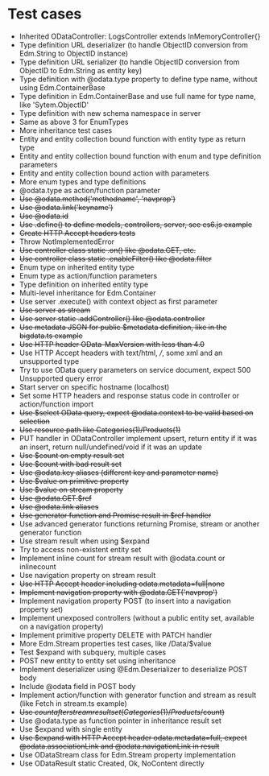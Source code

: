 # Test cases

* Inherited ODataController: LogsController extends InMemoryController{}
* Type definition URL deserializer (to handle ObjectID conversion from Edm.String to ObjectID instance)
* Type definition URL serializer (to handle ObjectID conversion from ObjectID to Edm.String as entity key)
* Type definition with @odata.type property to define type name, without using Edm.ContainerBase
* Type definition in Edm.ContainerBase and use full name for type name, like 'Sytem.ObjectID'
* Type definition with new schema namespace in server
* Same as above 3 for EnumTypes
* More inheritance test cases
* Entity and entity collection bound function with entity type as return type
* Entity and entity collection bound function with enum and type definition parameters
* Entity and entity collection bound action with parameters
* More enum types and type definitions
* @odata.type as action/function parameter
* ~~Use @odata.method('methodname', 'navprop')~~
* ~~Use @odata.link('keyname')~~
* ~~Use @odata.id~~
* ~~Use .define() to define models, controllers, server, see es6.js example~~
* ~~Create HTTP Accept headers tests~~
* Throw NotImplementedError
* ~~Use controller class static .on() like @odata.GET, etc.~~
* ~~Use controller class static .enableFilter() like @odata.filter~~
* Enum type on inherited entity type
* Enum type as action/function parameters
* Type definition on inherited entity type
* Multi-level inheritance for Edm.Container
* Use server .execute() with context object as first parameter
* ~~Use server as stream~~
* ~~Use server static .addController() like @odata.controller~~
* ~~Use metadata JSON for public $metadata definition, like in the bigdata.ts example~~
* ~~Use HTTP header OData-MaxVersion with less than 4.0~~
* Use HTTP Accept headers with text/html, */*, some xml and an unsupported type
* Try to use OData query parameters on service document, expect 500 Unsupported query error
* Start server on specific hostname (localhost)
* Set some HTTP headers and response status code in controller or action/function import
* ~~Use $select OData query, expect @odata.context to be valid based on selection~~
* ~~Use resource path like Categories(1)/Products(1)~~
* PUT handler in ODataController implement upsert, return entity if it was an insert, return null/undefined/void if it was an update
* ~~Use $count on empty result set~~
* ~~Use $count with bad result set~~
* ~~Use @odata.key aliases (different key and parameter name)~~
* ~~Use $value on primitive property~~
* ~~Use $value on stream property~~
* ~~Use @odata.GET.$ref~~
* ~~Use @odata.link aliases~~
* ~~Use generator function and Promise result in $ref handler~~
* Use advanced generator functions returning Promise, stream or another generator function
* Use stream result when using $expand
* Try to access non-existent entity set
* Implement inline count for stream result with @odata.count or inlinecount
* Use navigation property on stream result
* ~~Use HTTP Accept header including odata.metadata=full|none~~
* ~~Implement navigation property with @odata.GET('navprop')~~
* Implement navigation property POST (to insert into a navigation property set)
* Implement unexposed controllers (without a public entity set, available on a navigation property)
* Implement primitive property DELETE with PATCH handler
* More Edm.Stream properties test cases, like /Data/$value
* Test $expand with subquery, multiple cases
* POST new entity to entity set using inheritance
* Implement deserializer using @Edm.Deserializer to deserialize POST body
* Include @odata field in POST body
* Implement action/function with generator function and stream as result (like Fetch in stream.ts example)
* ~~Use $count after stream result set (Categories(1)/Products/$count)~~
* Use @odata.type as function pointer in inheritance result set
* Use $expand with single entity
* ~~Use $expand with HTTP Accept header odata.metadata=full, expect @odata.associationLink and @odata.navigationLink in result~~
* Use ODataStream class for Edm.Stream property implementation
* Use ODataResult static Created, Ok, NoContent directly
